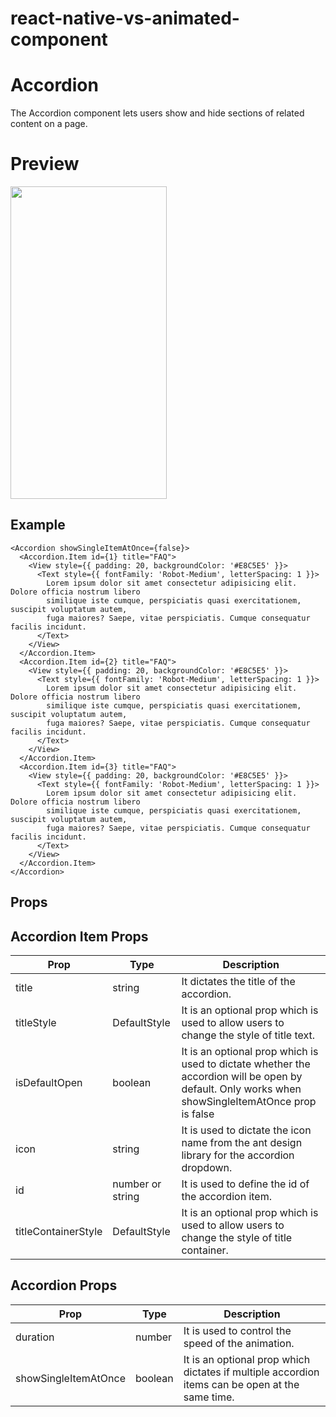 # react-native-vs-animated-component

# Accordion

The Accordion component lets users show and hide sections of related content on a page.

# Preview

<img src="https://github.com/user-attachments/assets/d112aecc-645b-4369-ab52-02d49c32722c" width="250" height="500"/>

## Example

```
<Accordion showSingleItemAtOnce={false}>
  <Accordion.Item id={1} title="FAQ">
    <View style={{ padding: 20, backgroundColor: '#E8C5E5' }}>
      <Text style={{ fontFamily: 'Robot-Medium', letterSpacing: 1 }}>
        Lorem ipsum dolor sit amet consectetur adipisicing elit. Dolore officia nostrum libero
        similique iste cumque, perspiciatis quasi exercitationem, suscipit voluptatum autem,
        fuga maiores? Saepe, vitae perspiciatis. Cumque consequatur facilis incidunt.
      </Text>
    </View>
  </Accordion.Item>
  <Accordion.Item id={2} title="FAQ">
    <View style={{ padding: 20, backgroundColor: '#E8C5E5' }}>
      <Text style={{ fontFamily: 'Robot-Medium', letterSpacing: 1 }}>
        Lorem ipsum dolor sit amet consectetur adipisicing elit. Dolore officia nostrum libero
        similique iste cumque, perspiciatis quasi exercitationem, suscipit voluptatum autem,
        fuga maiores? Saepe, vitae perspiciatis. Cumque consequatur facilis incidunt.
      </Text>
    </View>
  </Accordion.Item>
  <Accordion.Item id={3} title="FAQ">
    <View style={{ padding: 20, backgroundColor: '#E8C5E5' }}>
      <Text style={{ fontFamily: 'Robot-Medium', letterSpacing: 1 }}>
        Lorem ipsum dolor sit amet consectetur adipisicing elit. Dolore officia nostrum libero
        similique iste cumque, perspiciatis quasi exercitationem, suscipit voluptatum autem,
        fuga maiores? Saepe, vitae perspiciatis. Cumque consequatur facilis incidunt.
      </Text>
    </View>
  </Accordion.Item>
</Accordion>

```

## Props

## Accordion Item Props

| Prop                | Type             | Description                                                                                                                                       |
| ------------------- | ---------------- | ------------------------------------------------------------------------------------------------------------------------------------------------- |
| title               | string           | It dictates the title of the accordion.                                                                                                           |
| titleStyle          | DefaultStyle     | It is an optional prop which is used to allow users to change the style of title text.                                                            |
| isDefaultOpen       | boolean          | It is an optional prop which is used to dictate whether the accordion will be open by default. Only works when showSingleItemAtOnce prop is false |
| icon                | string           | It is used to dictate the icon name from the ant design library for the accordion dropdown.                                                       |
| id                  | number or string | It is used to define the id of the accordion item.                                                                                                |
| titleContainerStyle | DefaultStyle     | It is an optional prop which is used to allow users to change the style of title container.                                                       |

## Accordion Props

| Prop                 | Type    | Description                                                                                     |
| -------------------- | ------- | ----------------------------------------------------------------------------------------------- |
| duration             | number  | It is used to control the speed of the animation.                                               |
| showSingleItemAtOnce | boolean | It is an optional prop which dictates if multiple accordion items can be open at the same time. |
